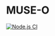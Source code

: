 # MUSE-O

[![Node.js CI](https://github.com/Muse-O/Backend/actions/workflows/release.yml/badge.svg)](https://github.com/Muse-O/Backend/actions/workflows/release.yml)
